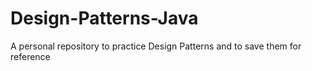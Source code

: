 # Design-Patterns-Java
A personal repository to practice Design Patterns and to save them for reference
